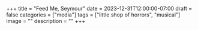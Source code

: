 +++
title = "Feed Me, Seymour"
date = 2023-12-31T12:00:00-07:00
draft = false
categories = ["media"]
tags = ["little shop of horrors", "musical"]
image = ""
description = ""
+++
